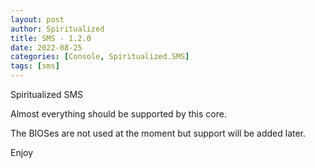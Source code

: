 ```yaml
---
layout: post
author: Spiritualized
title: SMS - 1.2.0
date: 2022-08-25
categories: [Console, Spiritualized.SMS]
tags: [sms]
---
```

Spiritualized SMS

Almost everything should be supported by this core.  

The BIOSes are not used at the moment but support will be added later.

Enjoy
